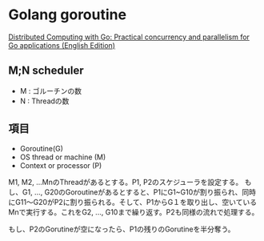 # Golang goroutine

[Distributed Computing with Go: Practical concurrency and parallelism for Go applications (English Edition)](https://www.amazon.co.jp/dp/B076H8KDB6/ref=dp-kindle-redirect?_encoding=UTF8&btkr=1)

## M;N scheduler

 + M : ゴルーチンの数
 + N : Threadの数

## 項目

+ Goroutine(G)
+ OS thread or machine (M)
+ Context or processor (P)

M1, M2, ...MnのThreadがあるとする。P1, P2のスケジューラを設定する。
もし、G1, ..., G20のGoroutineがあるとすると、P1にG1~G10が割り振られ、同時にG11〜G20がP2に割り振られる。そして、P1からG１を取り出し、空いているMnで実行する。これをG2, ..., G10まで繰り返す。P2も同様の流れで処理する。

もし、P2のGorutineが空になったら、P1の残りのGorutineを半分奪う。
